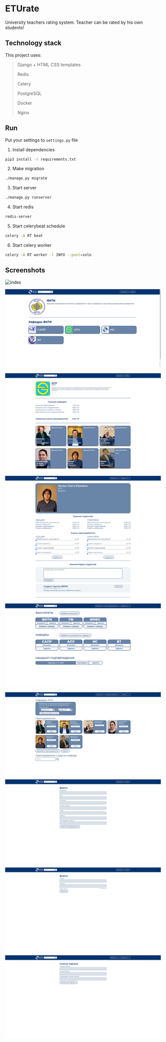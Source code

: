 # ETUrate #
University teachers rating system. 
Teacher can be rated by his own students!

## Technology stack ##

This project uses:
> Django + HTML CSS templates
> 
> Redis
> 
> Celery
> 
> PostgreSQL 
> 
> Docker
> 
> Nginx


## Run ##

Put your settings to `settings.py` file

1. Install dependencies
```bash
pip3 install -r requirements.txt
```
2. Make migration
```bash
./manage.py migrate
```

3. Start server
```bash
./manage.py runserver
```

4. Start redis
```bash
redis-server
```

5. Start celerybeat schedule
```bash
celery -A RT beat
```

6. Start celery worker
```bash
celery -A RT worker -l INFO --pool=solo
```

## Screenshots ##

![index](/screenshots/index_page.png?raw=true)

![cathedras](/screenshots/cathedras.png?raw=true)

![teachers](/screenshots/teachers.png?raw=true)

![teacher](/screenshots/teacher.png?raw=true)

![admin_panel](/screenshots/admin_panel.png?raw=true)

![cathedra_control](/screenshots/cathedra_control.png?raw=true)

![registration](/screenshots/registration.png?raw=true)

![login](/screenshots/login.png?raw=true)

![password_reset](/screenshots/password_reset.png?raw=true)